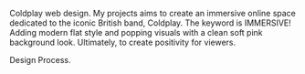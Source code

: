 Coldplay web design.
My projects aims to create an immersive online space dedicated to the iconic British band, Coldplay. The keyword is IMMERSIVE! Adding modern flat style and popping visuals with a clean soft pink background look. Ultimately, to create positivity for viewers.

Design Process.

